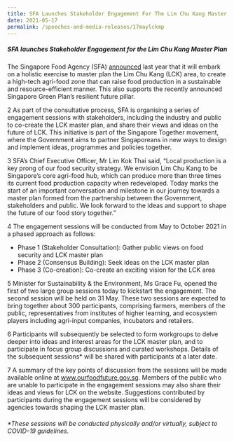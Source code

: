 ```yaml
---
title: SFA Launches Stakeholder Engagement For The Lim Chu Kang Master Plan
date: 2021-05-17
permalink: /speeches-and-media-releases/17maylckmp
---
```


##### SFA launches Stakeholder Engagement for the Lim Chu Kang Master Plan

The Singapore Food Agency (SFA) [announced](https://www.sfa.gov.sg/docs/default-source/default-document-library/master-plan-exercise-to-transform-lim-chu-kang-into-a-high-tech-agri-food-cluster.pdf) last year that it will embark on a holistic exercise to master plan the Lim Chu Kang (LCK) area, to create a high-tech agri-food zone that can raise food production in a sustainable and resource-efficient manner. This also supports the recently announced Singapore Green Plan’s resilient future pillar.

2 As part of the consultative process, SFA is organising a series of engagement sessions with stakeholders, including the industry and public to co-create the LCK master plan, and share their views and ideas on the future of LCK. This initiative is part of the Singapore Together movement, where the Government aims to partner Singaporeans in new ways to
design and implement ideas, programmes and policies together.

3 SFA’s Chief Executive Officer, Mr Lim Kok Thai said, “Local production is a key prong of our food security strategy. We envision Lim Chu Kang to be Singapore’s core agri-food hub,
which can produce more than three times its current food production capacity when redeveloped. Today marks the start of an important conversation and milestone in our journey
towards a master plan formed from the partnership between the Government, stakeholders and public. We look forward to the ideas and support to shape the future of our food story
together.”

4 The engagement sessions will be conducted from May to October 2021 in a phased approach as follows:
* Phase 1 (Stakeholder Consultation): Gather public views on food security and LCK master plan
* Phase 2 (Consensus Building): Seek ideas on the LCK master plan
* Phase 3 (Co-creation): Co-create an exciting vision for the LCK area

5 Minister for Sustainability & the Environment, Ms Grace Fu, opened the first of two large group sessions today to kickstart the engagement. The second session will be held on 31 May. These two sessions are expected to bring together about 300 participants, comprising farmers, members of the public, representatives from institutes of higher learning, and ecosystem players including agri-input companies, incubators and retailers. 

6 Participants will subsequently be selected to form workgroups to delve deeper into ideas and interest areas for the LCK master plan, and to participate in focus group discussions and curated workshops. Details of the subsequent sessions* will be shared with participants at a later date.

7 A summary of the key points of discussion from the sessions will be made available online at www.ourfoodfuture.gov.sg. Members of the public who are unable to participate in the engagement sessions may also share their ideas and views for LCK on the website. Suggestions contributed by participants during the engagement sessions will be considered
by agencies towards shaping the LCK master plan.

###### *These sessions will be conducted physically and/or virtually, subject to COVID-19 guidelines.